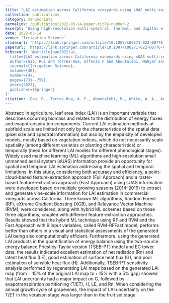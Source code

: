 ```yaml
---
title: "LAI estimation across California vineyards using sUAS multi-seasonal multi-spectral, thermal, and elevation inforamtion and machine learning"
collection: publications
category: manuscripts
permalink: /publication/2022-03-14-paper-title-number-2
excerpt: 'Using high-resolution multi-spectral, thermal, and digital elevation model data for grape vine leaf area index estimation through machine learning models.'
date: 2022-03-14
venue: 'Irrigation Science'
slidesurl: 'https://link.springer.com/article/10.1007/s00271-022-00776-0'
paperurl: 'https://link.springer.com/article/10.1007/s00271-022-00776-0'
bibtexurl: '@article{gao2022lai,
  title={LAI estimation across California vineyards using sUAS multi-seasonal multi-spectral, thermal, and elevation information and machine learning},
  author={Gao, Rui and Torres-Rua, Alfonso F and Aboutalebi, Mahyar and White, William A and Anderson, Martha and Kustas, William P and Agam, Nurit and Alsina, Maria Mar and Alfieri, Joseph and Hipps, Lawrence and others},
  journal={Irrigation Science},
  volume={40},
  number={4},
  pages={731--759},
  year={2022},
  publisher={Springer}
}'
citation: 'Gao, R., Torres-Rua, A. F., Aboutalebi, M., White, W. A., Anderson, M., Kustas, W. P., ... & Gowing, I. (2022). LAI estimation across California vineyards using sUAS multi-seasonal multi-spectral, thermal, and elevation information and machine learning. Irrigation Science, 40(4), 731-759.'
---
```

Abstract: In agriculture, leaf area index (LAI) is an important variable that describes occurring biomass and relates to the distribution of energy fluxes and evapotranspiration components. Current LAI estimation methods at subfield scale are limited not only by the characteristics of the spatial data (pixel size and spectral information) but also by the empiricity of developed models, mostly based on vegetation indices, which do not necessarily scale spatiality (among different varieties or planting characteristics) or temporally (need for different LAI models for different phenological stages). Widely used machine learning (ML) algorithms and high-resolution small unmanned aerial system (sUAS) information provide an opportunity for spatial and temporal LAI estimation addressing the spatial and temporal limitations. In this study, considering both accuracy and efficiency, a point-cloud-based feature-extraction approach (Full Approach) and a raster-based feature-extraction approach (Fast Approach) using sUAS information were developed based on multiple growing seasons (2014–2019) to extract and generate vine-scale information for LAI estimation in commercial vineyards across California. Three known ML algorithms, Random Forest (RF), eXtreme Gradient Boosting (XGB), and Relevance Vector Machine (RVM), were considered, along with hybrid ML schemes based on those three algorithms, coupled with different feature-extraction approaches. Results showed that the hybrid ML technique using RF and RVM and the Fast Approach with 9 input variables, called RVM-RFFast model, performs better than others in a visual and statistical assessments of the generated LAI being also computationally efficient. Furthermore, using the generated LAI products in the quantification of energy balance using the two-source energy balance Priestley-Taylor version (TSEB-PT) model and EC tower data, the results indicated excellent estimation of net radiation (Rn) and latent heat flux (LE), good estimation of surface heat flux (G), and poor estimation of sensible heat flux (H). Additionally, TSEB-PT sensitivity analysis performed by regenerating LAI maps based on the generated LAI map (from − 15% of the original LAI map to + 15% with a 5% gap) showed that LAI uncertainty had a major impact on G, followed by evapotranspiration partitioning (T/ET), H, LE, and Rn. When considering the annual growth cycle of grapevines, the impact of LAI uncertainty on the T/ET in the veraison stage was larger than in the fruit set stage.